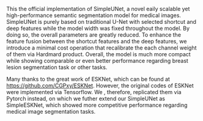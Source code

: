 This the official implementation of SimpleUNet, a novel eaily scalable yet high-performance semantic segmentation model for medical images. SimpleUNet is purely based on traditional U-Net with selected shortcut and deep features while the model width was fixed throughout the model. By doing so, the overall parameters are greatly reduced. To enhance the feature fusion between the shortcut features and the deep features, we introduce a minimal cost operation that recalibrate the each channel weight of them via Hardmard product. Overall, the model is much more compact while showing comparable or even better performance regarding breast lesion segmentation task or other tasks.

Many thanks to the great work of ESKNet,  which can be found at https://github.com/CGPxy/ESKNet. However, the original codes of ESKNet were implemented via Tensorflow. We , therefore, replicated them via Pytorch instead, on which we futher extend our SimpleUNet as SimpleESKNet, which showed more competitive performance regarding medical image segmentation tasks.
